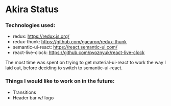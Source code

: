 # Akira Status

### Technologies used:
* redux: https://redux.js.org/
* redux-thunk: https://github.com/gaearon/redux-thunk
* semantic-ui-react: https://react.semantic-ui.com/
* react-live-clock: https://github.com/pvoznyuk/react-live-clock

The most time was spent on trying to get material-ui-react to work
the way I laid out, before deciding to switch to semantic-ui-react.

### Things I would like to work on in the future:
* Transitions
* Header bar w/ logo
